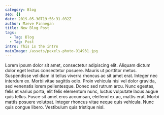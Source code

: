 ```yaml
---
category: Blog
seo: {}
date: 2019-05-30T19:56:31.032Z
author: Maeve Finnegan
title: New Blog Post
tags:
  - Tag: Blog
  - Tag: Post
intro: This is the intro
mainImage: /assets/pexels-photo-914931.jpg
---
```


Lorem ipsum dolor sit amet, consectetur adipiscing elit. Aliquam dictum dolor eget lectus consectetur posuere. Mauris ut porttitor metus. Suspendisse vel diam id tellus viverra rhoncus ac sit amet erat. Integer nec interdum ex. Morbi vitae sagittis odio. Proin vehicula nisi vel dolor gravida, sed venenatis lorem pellentesque. Donec sed rutrum arcu. Nunc egestas, felis et varius porta, elit felis elementum nunc, luctus vulputate lacus augue quis tellus. Fusce sit amet eros accumsan, eleifend ex ac, mattis erat. Morbi mattis posuere volutpat. Integer rhoncus vitae neque quis vehicula. Nunc quis congue libero. Vestibulum quis tristique nisl.
